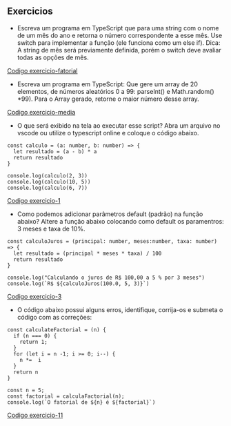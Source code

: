 ## Exercicios

- Escreva um programa em TypeScript que para uma string com o nome de um mês do ano e retorna o número correspondente a esse mês. Use switch para implementar a função (ele funciona como um else if). Dica: A string de mês será previamente definida, porém o switch deve avaliar todas as opções de mês.

[Codigo exercicio-fatorial](exercicio-fatorial.ts)

- Escreva um programa em TypeScript: Que gere um array de 20 elementos, de números aleatórios 0 a 99:  parseInt() e Math.random() *99). Para o Array gerado, retorne o maior número desse array.

[Codigo exercicio-media](exercicio-media.ts)


- O que será exibido na tela ao executar esse script? Abra um arquivo no vscode ou utilize o typescript online e coloque o código abaixo.


```
const calculo = (a: number, b: number) => {
  let resultado = (a - b) * a
  return resultado
}

console.log(calculo(2, 3))
console.log(calculo(10, 5))
console.log(calculo(6, 7))

```

[Codigo exercicio-1](funções/fixa%C3%A7%C3%A3o1.ts)

- Como podemos adicionar parâmetros default (padrão) na função abaixo? Altere a função abaixo colocando como default os paramentros: 3 meses e taxa de 10%.

```
const calculoJuros = (principal: number, meses:number, taxa: number) => {
  let resultado = (principal * meses * taxa) / 100
  return resultado
}

console.log("Calculando o juros de R$ 100,00 a 5 % por 3 meses")
console.log(`R$ ${calculoJuros(100.0, 5, 3)}`)

```
[Codigo exercicio-3](funções/fixa%C3%A7%C3%A3o3.ts)

- O código abaixo possui alguns erros, identifique, corrija-os e submeta o código com as correções:

```
const calculateFactorial = (n) {
  if (n === 0) {
    return 1;
  }
  for (let i = n -1; i >= 0; i--) {
    n *=  i
  }
  return n
}

const n = 5;
const factorial = calculaFactorial(n);
console.log(`O fatorial de ${n} é ${factorial}`)
```

[Codigo exercicio-11](funções/fixa%C3%A7%C3%A3o11.ts)
